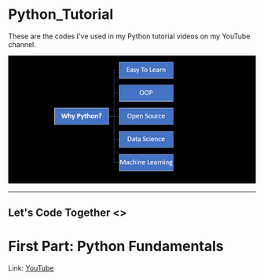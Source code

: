 # Python_Tutorial
These are the codes I've used in my Python tutorial videos on my YouTube channel.

<img src='Images/Cover2.png' alt = 'Why Python'>

--------------
Let's Code Together <>
--------------

# First Part: Python Fundamentals 
Link: <a href="https://www.youtube.com/watch?v=WxHhW1fCWak&t=80s">YouTube</a>
